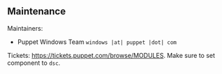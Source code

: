 ## Maintenance

Maintainers:
  - Puppet Windows Team `windows |at| puppet |dot| com`

Tickets: https://tickets.puppet.com/browse/MODULES. Make sure to set component to `dsc`.
